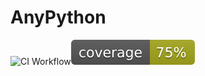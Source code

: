 # AnyPython

![CI Workflow](https://github.com/antibagr/python-ssl-analyzer/actions/workflows/makefile.yml/badge.svg?event=push)![coverage badge](./coverage.svg)